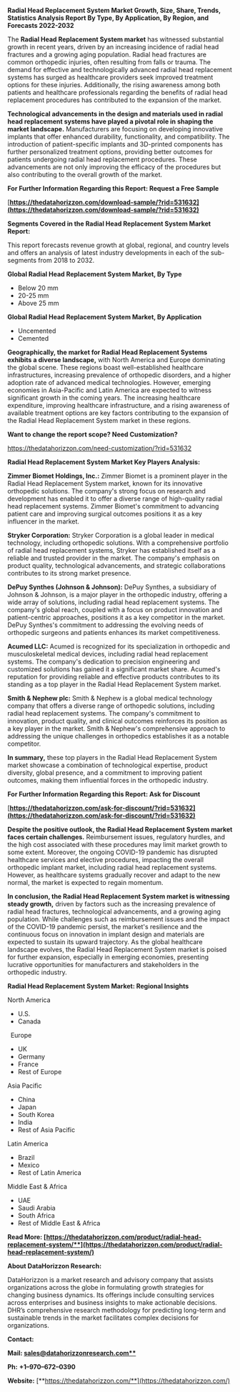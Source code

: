 ﻿**Radial Head Replacement System Market Growth, Size, Share, Trends, Statistics Analysis Report By Type, By Application, By Region, and Forecasts 2022-2032**


The **Radial Head Replacement System market** has witnessed substantial growth in recent years, driven by an increasing incidence of radial head fractures and a growing aging population. Radial head fractures are common orthopedic injuries, often resulting from falls or trauma. The demand for effective and technologically advanced radial head replacement systems has surged as healthcare providers seek improved treatment options for these injuries. Additionally, the rising awareness among both patients and healthcare professionals regarding the benefits of radial head replacement procedures has contributed to the expansion of the market.

**Technological advancements in the design and materials used in radial head replacement systems have played a pivotal role in shaping the market landscape.** Manufacturers are focusing on developing innovative implants that offer enhanced durability, functionality, and compatibility. The introduction of patient-specific implants and 3D-printed components has further personalized treatment options, providing better outcomes for patients undergoing radial head replacement procedures. These advancements are not only improving the efficacy of the procedures but also contributing to the overall growth of the market.  

**For Further Information Regarding this Report: Request a Free Sample**	

[**https://thedatahorizzon.com/download-sample/?rid=531632](https://thedatahorizzon.com/download-sample/?rid=531632)** 

**Segments Covered in the Radial Head Replacement System Market Report:**

This report forecasts revenue growth at global, regional, and country levels and offers an analysis of latest industry developments in each of the sub-segments from 2018 to 2032.

**Global Radial Head Replacement System Market, By Type**

- Below 20 mm
- 20-25 mm
- Above 25 mm

**Global Radial Head Replacement System Market, By Application**

- Uncemented
- Cemented

**Geographically, the market for Radial Head Replacement Systems exhibits a diverse landscape,** with North America and Europe dominating the global scene. These regions boast well-established healthcare infrastructures, increasing prevalence of orthopedic disorders, and a higher adoption rate of advanced medical technologies. However, emerging economies in Asia-Pacific and Latin America are expected to witness significant growth in the coming years. The increasing healthcare expenditure, improving healthcare infrastructure, and a rising awareness of available treatment options are key factors contributing to the expansion of the Radial Head Replacement System market in these regions. 

**Want to change the report scope? Need Customization?**

<https://thedatahorizzon.com/need-customization/?rid=531632> 

**Radial Head Replacement System Market Key Players Analysis:** 

**Zimmer Biomet Holdings, Inc.:** Zimmer Biomet is a prominent player in the Radial Head Replacement System market, known for its innovative orthopedic solutions. The company's strong focus on research and development has enabled it to offer a diverse range of high-quality radial head replacement systems. Zimmer Biomet's commitment to advancing patient care and improving surgical outcomes positions it as a key influencer in the market.

**Stryker Corporation:** Stryker Corporation is a global leader in medical technology, including orthopedic solutions. With a comprehensive portfolio of radial head replacement systems, Stryker has established itself as a reliable and trusted provider in the market. The company's emphasis on product quality, technological advancements, and strategic collaborations contributes to its strong market presence.

**DePuy Synthes (Johnson & Johnson):** DePuy Synthes, a subsidiary of Johnson & Johnson, is a major player in the orthopedic industry, offering a wide array of solutions, including radial head replacement systems. The company's global reach, coupled with a focus on product innovation and patient-centric approaches, positions it as a key competitor in the market. DePuy Synthes's commitment to addressing the evolving needs of orthopedic surgeons and patients enhances its market competitiveness.

**Acumed LLC:** Acumed is recognized for its specialization in orthopedic and musculoskeletal medical devices, including radial head replacement systems. The company's dedication to precision engineering and customized solutions has gained it a significant market share. Acumed's reputation for providing reliable and effective products contributes to its standing as a top player in the Radial Head Replacement System market.

**Smith & Nephew plc:** Smith & Nephew is a global medical technology company that offers a diverse range of orthopedic solutions, including radial head replacement systems. The company's commitment to innovation, product quality, and clinical outcomes reinforces its position as a key player in the market. Smith & Nephew's comprehensive approach to addressing the unique challenges in orthopedics establishes it as a notable competitor.

**In summary,** these top players in the Radial Head Replacement System market showcase a combination of technological expertise, product diversity, global presence, and a commitment to improving patient outcomes, making them influential forces in the orthopedic industry.

**For Further Information Regarding this Report: Ask for Discount**	

[**https://thedatahorizzon.com/ask-for-discount/?rid=531632](https://thedatahorizzon.com/ask-for-discount/?rid=531632)** 

**Despite the positive outlook, the Radial Head Replacement System market faces certain challenges.** Reimbursement issues, regulatory hurdles, and the high cost associated with these procedures may limit market growth to some extent. Moreover, the ongoing COVID-19 pandemic has disrupted healthcare services and elective procedures, impacting the overall orthopedic implant market, including radial head replacement systems. However, as healthcare systems gradually recover and adapt to the new normal, the market is expected to regain momentum. 

**In conclusion, the Radial Head Replacement System market is witnessing steady growth,** driven by factors such as the increasing prevalence of radial head fractures, technological advancements, and a growing aging population. While challenges such as reimbursement issues and the impact of the COVID-19 pandemic persist, the market's resilience and the continuous focus on innovation in implant design and materials are expected to sustain its upward trajectory. As the global healthcare landscape evolves, the Radial Head Replacement System market is poised for further expansion, especially in emerging economies, presenting lucrative opportunities for manufacturers and stakeholders in the orthopedic industry.

**Radial Head Replacement System Market: Regional Insights**

North America

- U.S.
- Canada

` `Europe

- UK
- Germany
- France
- Rest of Europe

Asia Pacific

- China
- Japan
- South Korea
- India
- Rest of Asia Pacific

Latin America

- Brazil
- Mexico
- Rest of Latin America

Middle East & Africa

- UAE
- Saudi Arabia
- South Africa
- Rest of Middle East & Africa

**Read More: [https://thedatahorizzon.com/product/radial-head-replacement-system/**](https://thedatahorizzon.com/product/radial-head-replacement-system/)** 

**About DataHorizzon Research:**

DataHorizzon is a market research and advisory company that assists organizations across the globe in formulating growth strategies for changing business dynamics. Its offerings include consulting services across enterprises and business insights to make actionable decisions. DHR’s comprehensive research methodology for predicting long-term and sustainable trends in the market facilitates complex decisions for organizations.

**Contact:**

**Mail: [sales@datahorizzonresearch.com**](mailto:sales@datahorizzonresearch.com)**

**Ph:** **+1–970–672–0390**

**Website:** [**https://thedatahorizzon.com/**](https://thedatahorizzon.com/)

